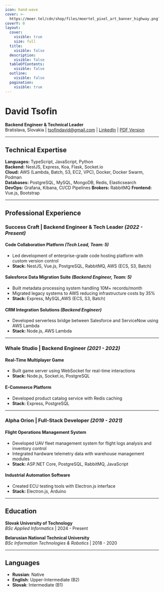 ```yaml
---
icon: hand-wave
cover: >-
  https://moer.tel/cdn/shop/files/moertel_pixel_art_banner_highway.png?v=1691086755&width=1500
coverY: 0
layout:
  cover:
    visible: true
    size: full
  title:
    visible: false
  description:
    visible: false
  tableOfContents:
    visible: false
  outline:
    visible: false
  pagination:
    visible: true
---
```


# David Tsofin

**Backend Engineer & Technical Leader**  
Bratislava, Slovakia |
[tsofindavid@gmail.com](mailto:tsofindavid@gmail.com) |
[LinkedIn](https://www.linkedin.com/in/best-of-the-best-backend-developer) |
[PDF Version](https://github.com/tsofindavid-personal/cv/raw/main/david-tsofin-cv.pdf)

---

## Technical Expertise  

**Languages:** TypeScript, JavaScript, Python  
**Backend:** NestJS, Express, Koa, Flask, Socket.io  
**Cloud:** AWS (Lambda, Batch, S3, EC2, VPC), Docker, Docker Swarm, Podman  
**Databases:** PostgreSQL, MySQL, MongoDB, Redis, Elasticsearch  
**DevOps:** Grafana, Kibana, CI/CD Pipelines
**Brokers:** RabbitMQ
**Frontend:** Vue.js, Bootstrap

---

## Professional Experience

### **Success Craft** | Backend Engineer & Tech Leader *(2022 - Present)*  

#### Code Collaboration Platform *(Tech Lead, Team: 5)*  

- Led development of enterprise-grade code hosting platform with custom version control  
- **Stack:** NestJS, Vue.js, PostgreSQL, RabbitMQ, AWS (ECS, S3, Batch)  

#### Salesforce Data Migration Suite *(Backend Engineer, Team: 5)*  

- Built metadata processing system handling 10M+ records/month
- Migrated legacy systems to AWS reducing infrastructure costs by 35%  
- **Stack:** Express, MySQL,AWS (ECS, S3, Batch)

#### CRM Integration Solutions *(Backend Engineer)*  

- Developed serverless bridge between Salesforce and ServiceNow using AWS Lambda  
- **Stack:** Node.js, AWS Lambda  

---

### **Whale Studio** | Backend Engineer *(2021 - 2022)*  

#### Real-Time Multiplayer Game  

- Built game server using WebSocket for real-time interactions  
- **Stack:** Node.js, Socket.io, PostgreSQL  

#### E-Commerce Platform  

- Developed product catalog service with Redis caching  
- **Stack:** Express, PostgreSQL  

---

### **Alpha Orion** | Full-Stack Developer *(2019 - 2021)*  

#### Flight Operations Management System  

- Developed UAV fleet management system for flight logs analysis and inventory control  
- Integrated hardware telemetry data with warehouse management modules  
- **Stack:** ASP.NET Core, PostgreSQL, RabbitMQ, JavaScript

#### Industrial Automation Software  

- Created ECU testing tools with Electron.js interface  
- **Stack:** Electron.js, Arduino

---

## Education  

**Slovak University of Technology**  
*BSc Applied Informatics* | 2024 - Present  

**Belarusian National Technical University**  
*BSc Information Technologies & Robotics* | 2018 - 2020  

---

## Languages  

- **Russian**: Native  
- **English**: Upper-Intermediate (B2)  
- **Slovak**: Intermediate (B1)
